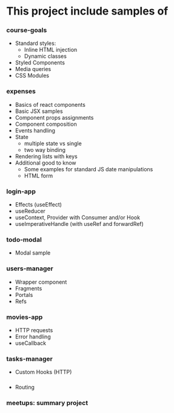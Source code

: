# This project include samples of

### course-goals
- Standard styles:
  - Inline HTML injection
  - Dynamic classes
- Styled Components
- Media queries
- CSS Modules

### expenses
- Basics of react components
- Basic JSX samples
- Component props assignments
- Component composition
- Events handling
- State
  - multiple state vs single
  - two way binding
- Rendering lists with keys
- Additional good to know
  - Some examples for standard JS date manipulations
  - HTML form
  
### login-app
- Effects (useEffect)
- useReducer
- useContext, Provider with Consumer and/or Hook
- useImperativeHandle (with useRef and forwardRef)

### todo-modal 
- Modal sample

### users-manager
- Wrapper component
- Fragments
- Portals
- Refs

### movies-app
- HTTP requests
- Error handling
- useCallback

### tasks-manager
- Custom Hooks (HTTP)

###
- Routing

### meetups: summary project 

